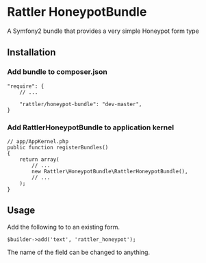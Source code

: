 # Rattler HoneypotBundle

A Symfony2 bundle that provides a very simple Honeypot form type

## Installation

### Add bundle to composer.json

    "require": {
        // ...
            
        "rattler/honeypot-bundle": "dev-master",
    }

### Add RattlerHoneypotBundle to application kernel

    // app/AppKernel.php
    public function registerBundles()
    {
        return array(
            // ...
            new Rattler\HoneypotBundle\RattlerHoneypotBundle(),
            // ...
        );
    }

## Usage

Add the following to to an existing form.
    
    $builder->add('text', 'rattler_honeypot');
    
The name of the field can be changed to anything.